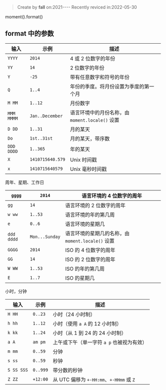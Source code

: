 > Create by **fall** on:2021----
> Recently reviced in:2022-05-30

moment().format()

## format 中的参数

| 输入       | 示例             | 描述                                            |
| ---------- | ---------------- | ----------------------------------------------- |
| `YYYY`     | `2014`           | 4 或 2 位数字的年份                             |
| `YY`       | `14`             | 2 位数字的年份                                  |
| `Y`        | `-25`            | 带有任意数字和符号的年份                        |
| `Q`        | `1..4`           | 年份的季度。将月份设置为季度的第一个月          |
| `M MM`     | `1..12`          | 月份数字                                        |
| `MMM MMMM` | `Jan..December`  | 语言环境中的月份名称，由 `moment.locale()` 设置 |
| `D DD`     | `1..31`          | 月的某天                                        |
| `Do`       | `1st..31st`      | 月的某天，带序数                                |
| `DDD DDDD` | `1..365`         | 年的某天                                        |
| `X`        | `1410715640.579` | Unix 时间戳                                     |
| `x`        | `1410715640579`  | Unix 毫秒时间戳                                 |

周年、星期、工作日

| `gggg`     | `2014`         | 语言环境的 4 位数字的周年                         |
| ---------- | -------------- | ------------------------------------------------- |
| `gg`       | `14`           | 语言环境的 2 位数字的周年                         |
| `w ww`     | `1..53`        | 语言环境的年的第几周                              |
| `e`        | `0..6`         | 语言环境的星期几                                  |
| `ddd dddd` | `Mon...Sunday` | 语言环境的星期几的名称，由 `moment.locale()` 设置 |
| `GGGG`     | `2014`         | ISO 的 4 位数字的周年                             |
| `GG`       | `14`           | ISO 的 2 位数字的周年                             |
| `W WW`     | `1..53`        | ISO 的年的第几周                                  |
| `E`        | `1..7`         | ISO 的星期几                                      |

小时，分钟

| 输入       | 示例     | 描述                                      |
| ---------- | -------- | ----------------------------------------- |
| `H HH`     | `0..23`  | 小时（24 小时制）                         |
| `h hh`     | `1..12`  | 小时（使用 `a A` 的 12 小时制）           |
| `k kk`     | `1..24`  | 小时（从 1 到 24 的 24 小时制）           |
| `a A`      | `am pm`  | 上午或下午（单一字符 `a p` 也被视为有效） |
| `m mm`     | `0..59`  | 分钟                                      |
| `s ss`     | `0..59`  | 秒钟                                      |
| `S SS SSS` | `0..999` | 带分数的秒钟                              |
| `Z ZZ`     | `+12:00` | 从 UTC 偏移为 `+-HH:mm`、`+-HHmm` 或 `Z`  |